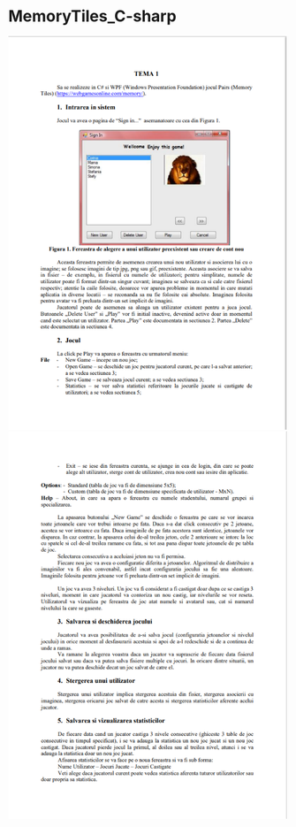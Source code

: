 # MemoryTiles_C-sharp
![Image Alt Text](./MemoryTitles_C-sharp/Tasks/task_1.png)
![Image Alt Text](./MemoryTitles_C-sharp/Tasks/task_2.png)

